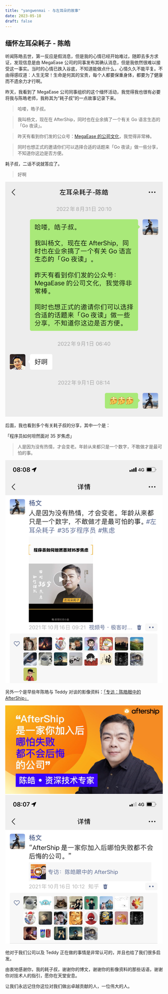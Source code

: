 ```yaml
--- 
title: "yangwenmai - 与左耳朵的故事"
date: 2023-05-18
draft: false
---
```

## 缅怀左耳朵耗子 - 陈皓

听闻陈皓去世，第一反应是假消息，但是我的心情已经开始难过，随即去多方求证，发现信息是由 MegaEase 公司的同事发布其确认消息，但是我依然很难以接受这一事实。当时的心情已跌入谷底，不知道能做点什么，心情久久不能平复。不由得感叹道：人生无常！生命是何其的宝贵，每个人都要保重身体，都要为了健康而不遗余力才行啊。

昨天，我看到了 MegaEase 公司同事组织的这个缅怀活动，我觉得我也很有必要将我与陈皓老师，我称其为“耗子叔”的一点故事记录下来。

>哈喽，皓子叔。

>我叫杨文，现在在 AfterShip，同时也在业余搞了一个有关 Go 语言生态的「Go 夜读」。

>昨天有看到你们发的公众号：[MegaEase 的公司文化](https://mp.weixin.qq.com/s/We2sVz5wr0DJxzVRCoIJAg)，我觉得非常棒。

>同时也想正式的邀请你们可以选择合适的话题来「Go 夜读」做一些分享，不知道你这边是否方便。

耗子叔，二话不说就答应了。

>好啊

![](./images/wechat-chenhao.jpg)

后面，我也看到多个有关耗子叔的分享，其中一个是：

「程序员如何坦然面对 35 岁焦虑」
>人是因为没有热情，才会变老。年龄从来都只是一个数字，不敢做才是最可怕的事。

![](./images/moment-chenhao-1.jpg)

另外一个是早些年陈皓与 Teddy 对谈的影像资料：[「专访：陈皓眼中的 AfterShip」](https://www.bilibili.com/video/BV1YK4y137W3/)

![](./images/左耳朵耗子与Teddy的对谈.png)
![](./images/moment-chenhao-2.jpg)

他对于我们公司以及 Teddy 正在做的事情是非常认可的，并且也给了我们很多启发。

由衷地感谢你，我的耗子叔，谢谢你的博文，谢谢你的影像资料的那些话语，谢谢你对技术人的指引，愿你在天堂安息。

让我们永远记住你这位对我们做出卓越贡献的人，一位伟大的人。
